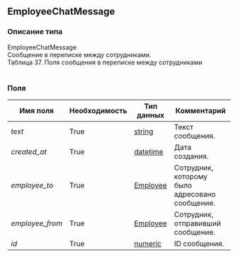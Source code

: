 
## EmployeeChatMessage

### Описание типа
EmployeeChatMessage<br/>Сообщение в переписке между сотрудниками.<br/>Таблица 37. Поля сообщения в переписке между сотрудниками<br/><br/>
### Поля

| Имя поля | Необходимость | Тип данных | Комментарий |
|---|---|---|---|
|*text*|True|[string](/docs/types/string.md)|Текст сообщения.<br/>|
|*created_at*|True|[datetime](/docs/types/datetime.md)|Дата создания.<br/>|
|*employee_to*|True|[Employee](/docs/types/Employee.md)|Сотрудник, которому было адресовано сообщение.<br/>|
|*employee_from*|True|[Employee](/docs/types/Employee.md)|Сотрудник, отправивший сообщение.<br/>|
|*id*|True|[numeric](/docs/types/numeric.md)|ID сообщения.<br/>|
